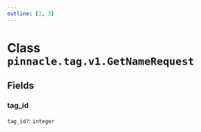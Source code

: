 ```yaml
---
outline: [2, 3]
---
```


# Class `pinnacle.tag.v1.GetNameRequest`




## Fields

### tag_id <Badge type="danger" text="nullable" />

`tag_id?`: <code>integer</code>





